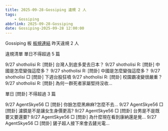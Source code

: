 ```yaml
---
title: 2025-09-28-Gossiping 違規 2 人
tags:
    - Gossiping
abbrlink: 2025-09-28-Gossiping
date: Gossiping-2025-09-28 12:00:00
---
```

Gossiping 板 [板規連結](https://www.ptt.cc/bbs/Gossiping/M.1637425085.A.07D.html)
昨天違規 2 人
<!-- more -->

違規清單
單日不得超過 5 篇

9/27 shotholisi R: [問卦] 台灣人到底多愛去日本？
9/27 shotholisi R: [問卦] 中國是怎麼變強這麼多？
9/27 shotholisi R: [問卦] 中國是怎麼變強這麼多？
9/27 shotholisi □ [問卦] 下週台股狂噴
9/27 shotholisi R: [問卦] 校園霸凌變很嚴重？
9/27 shotholisi R: [問卦] 為何一群死者家屬堅持沒收…

單日 [問卦] 不得超過 3 篇

9/27 AgentSkye56 □ [問卦] 你臉怎麼黑麻麻?怎麼不去…
9/27 AgentSkye56 □ [問卦] 濾鏡是不是讓女生身價更高?
9/27 AgentSkye56 □ [問卦] 台男是不是既要又要還要?
9/27 AgentSkye56 □ [問卦] 為什麼現在看到康納還是覺…
9/27 AgentSkye56 □ [問卦] 鏟子超人接下來會去鏟光電…